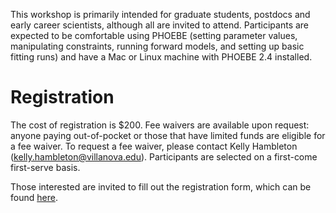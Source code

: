 
This workshop is primarily intended for graduate students, postdocs and early career scientists, although all are invited to attend.  Participants are expected to be comfortable using PHOEBE (setting parameter values, manipulating constraints, running forward models, and setting up basic fitting runs) and have a Mac or Linux machine with PHOEBE 2.4 installed.

# Registration
The cost of registration is $200. Fee waivers are available upon request: anyone paying out-of-pocket or those that have limited funds are eligible for a fee waiver. To request a fee waiver, please contact Kelly Hambleton (kelly.hambleton@villanova.edu). Participants are selected on a first-come first-serve basis.

Those interested are invited to fill out the registration form, which can be found [here](https://forms.gle/r79XNWPXQ1eXhv7v6).
